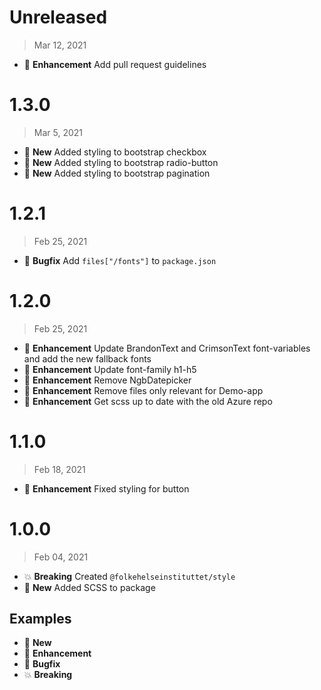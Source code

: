 # Unreleased

> Mar 12, 2021

* :tada: **Enhancement** Add pull request guidelines

# 1.3.0
> Mar 5, 2021

* :nut_and_bolt: **New** Added styling to bootstrap checkbox
* :nut_and_bolt: **New** Added styling to bootstrap radio-button
* :nut_and_bolt: **New** Added styling to bootstrap pagination

# 1.2.1
> Feb 25, 2021

* :bug: **Bugfix** Add `files["/fonts"]` to `package.json`


# 1.2.0
> Feb 25, 2021

* :tada: **Enhancement** Update BrandonText and CrimsonText font-variables and add the new fallback fonts
* :tada: **Enhancement** Update font-family h1-h5
* :tada: **Enhancement** Remove NgbDatepicker
* :tada: **Enhancement** Remove files only relevant for Demo-app
* :tada: **Enhancement** Get scss up to date with the old Azure repo


# 1.1.0
> Feb 18, 2021

* :tada: **Enhancement** Fixed styling for button


# 1.0.0
> Feb 04, 2021

* :boom: **Breaking** Created `@folkehelseinstituttet/style`
* :nut_and_bolt: **New** Added SCSS to package


## Examples
* :nut_and_bolt: **New**
* :tada: **Enhancement**
* :bug: **Bugfix**
* :boom: **Breaking**